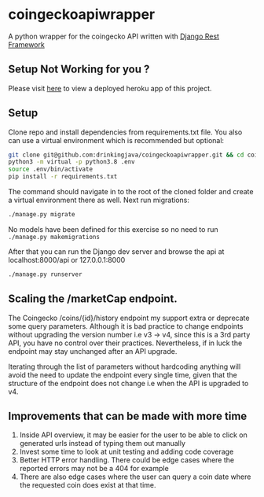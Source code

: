 # coingeckoapiwrapper
A python wrapper for the coingecko API written with [Django Rest Framework](https://www.django-rest-framework.org/)

## Setup Not Working for you ?
Please visit [here](https://radiant-island-10503.herokuapp.com) to view a deployed heroku app of this project.

## Setup
Clone repo and install dependencies from requirements.txt file. You also can use a virtual environment which is recommended but optional:
```bash
git clone git@github.com:drinkingjava/coingeckoapiwrapper.git && cd coingeckoapiwrapper
python3 -m virtual -p python3.8 .env
source .env/bin/activate
pip install -r requirements.txt
```

The command should navigate in to the root of the cloned folder and create a virtual environment there as well. Next run migrations:
```bash
./manage.py migrate
```
No models have been defined for this exercise so no need to run `./manage.py makemigrations`

After that you can run the Django dev server and browse the api at localhost:8000/api or 127.0.0.1:8000
```bash
./manage.py runserver
```
## Scaling the /marketCap endpoint.
The Coingecko /coins/{id}/history endpoint my support extra or deprecate some query parameters.
Although it is bad practice to change endpoints without upgrading the version number i.e v3 -> v4, since
this is a 3rd party API, you have no control over their practices. Nevertheless, if in luck the endpoint
may stay unchanged after an API upgrade.

Iterating through the list of parameters without hardcoding anything will avoid the 
need to update the endpoint every single time, given that the structure of the endpoint 
does not change i.e when the API is upgraded to v4.

## Improvements that can be made with more time
1. Inside API overview, it may be easier for the user to be able to click on generated urls instead of typing them out manually
2. Invest some time to look at unit testing and adding code coverage
3. Better HTTP error handling. There could be edge cases where the reported errors may not be a 404 for example
4. There are also edge cases where the user can query a coin date where the requested coin does exist at that time.